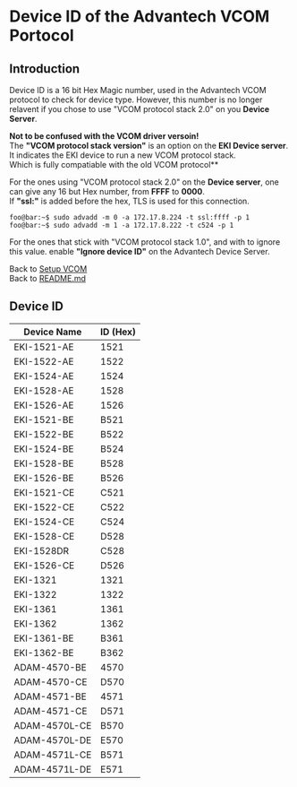 # Device ID of the Advantech VCOM Portocol
## Introduction
Device ID is a 16 bit Hex Magic number, used in the Advantech VCOM protocol to check for device type.
However, this number is no longer relavent if you chose to use "VCOM protocol stack 2.0" on you **Device Server**.

**Not to be confused with the VCOM driver versoin!**  
The **"VCOM protocol stack version"** is an option on the **EKI Device server**.  
It indicates the EKI device to run a new VCOM protocol stack.  
Which is fully compatiable with the old VCOM protocol**  

For the ones using "VCOM protocol stack 2.0" on the **Device server**, one can give any 16 but Hex number, 
from **FFFF** to **0000**.  
If **"ssl:"** is added before the hex, TLS is used for this connection.  
```console
foo@bar:~$ sudo advadd -m 0 -a 172.17.8.224 -t ssl:ffff -p 1  
foo@bar:~$ sudo advadd -m 1 -a 172.17.8.222 -t c524 -p 1   
```
For the ones that stick with "VCOM protocol stack 1.0", and with to ignore this value.
 enable **"Ignore device ID"** on the Advantech Device Server.

Back to [Setup VCOM](setup_vcom.md)  
Back to [README.md](../README.md)
## Device ID 
| Device Name | ID (Hex) |
|-------------|----------|
| EKI-1521-AE	| 1521	|
| EKI-1522-AE	| 1522	|
| EKI-1524-AE	| 1524	|
| EKI-1528-AE	| 1528	|
| EKI-1526-AE	| 1526	|
| EKI-1521-BE	| B521	|
| EKI-1522-BE	| B522	|
| EKI-1524-BE	| B524	|
| EKI-1528-BE	| B528	|
| EKI-1526-BE	| B526	|
| EKI-1521-CE	| C521	|
| EKI-1522-CE	| C522	|
| EKI-1524-CE	| C524	|
| EKI-1528-CE	| D528	|
| EKI-1528DR	| C528	|
| EKI-1526-CE	| D526	|
| EKI-1321	| 1321	|
| EKI-1322	| 1322	|
| EKI-1361	| 1361	|
| EKI-1362	| 1362	|
| EKI-1361-BE	| B361	|
| EKI-1362-BE	| B362	|
| ADAM-4570-BE	| 4570	|
| ADAM-4570-CE	| D570	|
| ADAM-4571-BE	| 4571	|
| ADAM-4571-CE	| D571	|
| ADAM-4570L-CE	| B570	|
| ADAM-4570L-DE	| E570	|
| ADAM-4571L-CE	| B571	|
| ADAM-4571L-DE	| E571	|
